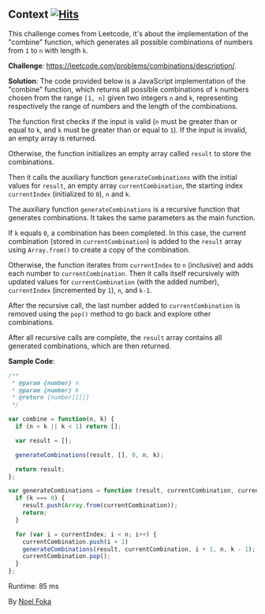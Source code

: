 ## Context&nbsp;[![Hits](https://hits.seeyoufarm.com/api/count/incr/badge.svg?url=https%3A%2F%2Fgithub.com%2Fnumerica-ideas%2Fcommunity%2Ftree%2Fmaster%2Falgorithms%2FCombinations&count_bg=%2379C83D&title_bg=%23555555&icon=&icon_color=%23E7E7E7&title=hits&edge_flat=false)](https://numericaideas.com/)
This challenge comes from Leetcode, it's about the implementation of the "combine" function, which generates all possible combinations of numbers from `1` to `n` with length `k`.

**Challenge**: https://leetcode.com/problems/combinations/description/.

**Solution**:
The code provided below is a JavaScript implementation of the "combine" function, which returns all possible combinations of `k` numbers chosen from the range `[1, n]` given two integers `n` and `k`, representing respectively the range of numbers and the length of the combinations.

The function first checks if the input is valid (`n` must be greater than or equal to `k`, and `k` must be greater than or equal to `1`). If the input is invalid, an empty array is returned.

Otherwise, the function initializes an empty array called `result` to store the combinations.

Then it calls the auxiliary function `generateCombinations` with the initial values for `result`, an empty array `currentCombination`, the starting index `currentIndex` (initialized to `0`), `n` and `k`.

The auxiliary function `generateCombinations` is a recursive function that generates combinations. It takes the same parameters as the main function.

If `k` equals `0`, a combination has been completed. In this case, the current combination (stored in `currentCombination`) is added to the `result` array using `Array.from()` to create a copy of the combination.

Otherwise, the function iterates from `currentIndex` to `n` (inclusive) and adds each number to `currentCombination`. Then it calls itself recursively with updated values for `currentCombination` (with the added number), `currentIndex` (incremented by `1`), `n`, and `k-1`.

After the recursive call, the last number added to `currentCombination` is removed using the `pop()` method to go back and explore other combinations.

After all recursive calls are complete, the `result` array contains all generated combinations, which are then returned.

**Sample Code**:
```javascript
/**
 * @param {number} n
 * @param {number} k
 * @return {number[][]}
 */

var combine = function(n, k) {
  if (n < k || k < 1) return [];

  var result = [];

  generateCombinations(result, [], 0, n, k);

  return result;
};

var generateCombinations = function (result, currentCombination, currentIndex, n, k) {
  if (k === 0) {
    result.push(Array.from(currentCombination));
    return;
  }

  for (var i = currentIndex; i < n; i++) {
    currentCombination.push(i + 1)
    generateCombinations(result, currentCombination, i + 1, n, k - 1);
    currentCombination.pop();
  }
};
```
Runtime: 85 ms

By [Noel Foka](https://github.com/noelfoka)

